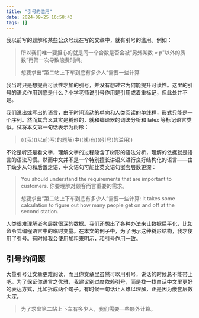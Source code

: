 ```yaml
---
title: "引号的滥用"
date: 2024-09-25 16:58:43
tags: []
---
```

我以前写的题解和某些公众号现在写的文章中，就有引号的滥用。例如：

> 所以我们唯一要担心的就是同一个合数是否会被“另外某数 × p"以外的质数”再筛一次导致浪费时间。
>
> 想要求出“第二站上下车到底有多少人”需要一些计算

我当时只是想提高可读性才加的引号，并没有想过它为何能提升可读性。这里的引号的语义作用到底是什么？小学老师说引号作用是引用或着重标记，但此处并不是。

我们说出或写出的语言，由于时间流动的单向和人类阅读的单线程，形式只能是一个序列。然而其含义其实是树形的，就和编译器的词法分析和 latex 等标记语言类似。试将本文第一句话表示为树形：

> (((我)((以前)写)的题解)中((就)有)((引号)的滥用))

不论是听还是看文字，理解文字的过程隐含了树形的语法分析，理解的依据就是语言的语法习惯。然而中文并不是一个特别擅长讲语义进行良好结构化的语言——由于缺少从句和后置定语，中文语句可能比英文语句嵌套层数更深：

> You should understand the requirements that are important to customers. 你要理解对顾客而言重要的需求。
>
> 想要求出“第二站上下车到底有多少人”需要一些计算: It takes some calculation to figure out how many people get on and off at the second station.

人类很难理解嵌套层数很深的数据。我们还想出了各种办法来让数据扁平化，比如命令式编程语言中的临时变量。在本文的例子中，为了明示这种树形结构，我才使用了引号。有时候我会使用加粗来明示，和引号作用一致。

## 引号的问题

大量引号让文章更难阅读，而且你文章里虽然可以用引号，说话的时候总不能带上吧。为了保证你语言之优雅，我建议别过度依赖引号，而是找一找白话中文里更好的表达方式，比如拆成两个句子。有时候一句话让人难以理解，正是因为嵌套层数太深。

> 为了求出第二站上下车有多少人，我们需要一些额外计算。
